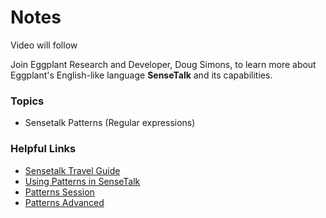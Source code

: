 # Notes

Video will follow

Join Eggplant Research and Developer, Doug Simons, to learn more about Eggplant's English-like language **SenseTalk** and its capabilities.

### Topics
- Sensetalk Patterns (Regular expressions)

### Helpful Links
- [Sensetalk Travel Guide](https://docs.eggplantsoftware.com/studio/stk-sensetalk-travel-guide/)
- [Using Patterns in SenseTalk](https://docs.eggplantsoftware.com/studio/stk-using-pattern-language/)
- [Patterns Session](/220209-patterns/)
- [Patterns Advanced](/240807-Patterns_Advanced/)